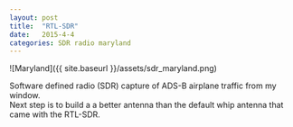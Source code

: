 ```yaml
---
layout: post
title:  "RTL-SDR"
date:   2015-4-4
categories: SDR radio maryland
---
```



![Maryland]({{ site.baseurl }}/assets/sdr_maryland.png)

Software defined radio (SDR) capture of ADS-B airplane traffic from my window.  
Next step is to build a a better antenna than the default whip antenna that came 
with the RTL-SDR.




